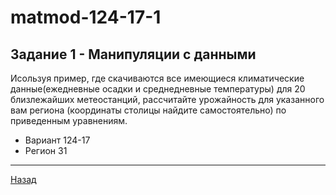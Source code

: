 # matmod-124-17-1
## Задание 1 - Манипуляции с данными
Исользуя пример, где  скачиваются все имеющиеся климатические данные(ежедневные осадки и среднедневные температуры) для 20 близлежайших метеостанций, рассчитайте урожайность для указанного вам региона (координаты столицы найдите самостоятельно) по приведенным уравнениям.
- Вариант 124-17
- Регион 31
------------------------------
[Назад](https://github.com/andthefox/mathmod-124-17)
